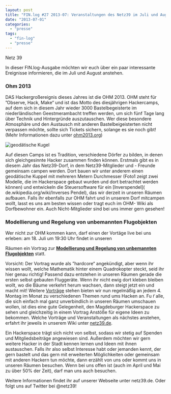 ```yaml
---
layout: post
title: "FIN.log #27 2013-07: Veranstaltungen des Netz39 im Juli und August"
date: "2013-07-01"
categories: 
  - "presse"
tags: 
  - "fin-log"
  - "presse"
---
```


Netz 39

In dieser FIN.log-Ausgabe möchten wir euch über ein paar interessante Ereignisse informieren, die im Juli und August anstehen.

### Ohm 2013

DAS Hackergroßereignis dieses Jahres ist die OHM 2013. OHM steht für ”Observe, Hack, Make“ und ist das Motto des diesjährigen Hackercamps, auf dem sich in diesem Jahr wieder 3000 Bastelbegeisterte im niederländischen Geestmerambacht treffen werden, um sich fünf Tage lang über Technik und Hintergründe auszutauschen. Wer diese besondere Atmosphäre und den Austausch mit anderen Bastelbeigeisterten nicht verpassen möchte, sollte sich Tickets sichern, solange es sie noch gibt! (Mehr Informationen dazu unter [ohm2013.org](ohm2013.org))

![geodätische Kugel](images/img_0178-geodesic-ball.jpg)

Auf diesen Camps ist es Tradition, verschiedene Dörfer zu bilden, in denen sich gleichgesinnte Hacker zusammen finden können. Erstmals gibt es in diesem Jahr das Netz39-Dorf, in dem Netz39-Mitglieder und - Freunde gemeinsam campen werden. Dort bauen wir unter anderem einen geodätische Kuppel mit mehreren Metern Durchmesser (Foto1 zeigt zwei Modelle, die im Hackerspace gebaut wurden und dort betrachtet werden können) und entwickeln die Steuersoftware für ein \[Inverspendel\]( de.wikipedia.org/wiki/Inverses Pendel), das wir derzeit in unseren Räumen aufbauen. Falls ihr ebenfalls zur OHM fahrt und in unserem Dorf mitcampen wollt, lasst es uns am besten wissen oder tragt euch im OHM- Wiki als Dorfbewohner ein. Auch Nicht-Mitglieder sind bei uns immer gern gesehen!

### Modellierung und Regelung von unbemannten Flugobjekten

Wer nicht zur OHM kommen kann, darf einen der Vortäge live bei uns erleben: am 18. Juli um 19:30 Uhr findet in unseren

Räumen ein Vortrag zur [**Modellierung und Regelung von unbemannten Flugobjekten**](http://www.netz39.de/2013/netz39-tech-talks-modeling-and-control-of-unmanned-aerial-vehicles/) statt.

Vorsicht: Der Vortrag wurde als ”hardcore“ angekündigt, aber wenn ihr wissen wollt, welche Mathematik hinter einem Quadrokopter steckt, seid ihr hier genau richtig! Passend dazu entstehen in unseren Räumen gerade die ersten selbst gebauten Fluggeräte. Wenn ihr nicht ewig dort kleben bleiben wollt, wo die Bäume verkehrt herum wachsen, dann steigt jetzt ein und macht mit! Weitere [Vorträge](http://www.netz39.de/events/vortrage/) stehen bieten wir nun regelmäßig an jedem 4. Montag im Monat zu verschiedenen Themen rund ums Hacken an. Fu ̈r alle, die sich einfach mal ganz unverbindlich in unseren Räumen umschauen wollen, ist dies eine gute Gelegenheit, den Magdeburger Hackerspace zu sehen und gleichzeitig in einem Vortrag Anstöße für eigene Ideen zu bekommen. Welche Vorträge und Veranstaltungen als nächstes anstehen, erfahrt ihr jeweils in unserem Wiki unter [netz39.de](http://www.netz39.de/events/termine/).

Ein Hackerspace trägt sich nicht von selbst, sodass wir stetig auf Spenden und Mitgliedsbeiträge angewiesen sind. Außerdem möchten wir gern weitere Hacker in der Stadt kennen lernen und Ideen mit ihnen austauschen. Falls ihr also selbst Interesse habt oder jemanden kennt, der gern bastelt und das gern mit erweiterten Möglichkeiten oder gemeinsam mit anderen Hackern tun möchte, dann erzählt von uns oder kommt uns in unseren Räumen besuchen. Wenn bei uns offen ist (auch im April und Mai zu über 50% der Zeit), darf man uns auch besuchen.

Weitere Informationen findet ihr auf unserer Webseite unter netz39.de. Oder folgt uns auf Twitter bei @netz39!
